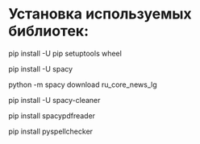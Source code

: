 <h1>Установка используемых библиотек:</h1>
<p>pip install -U pip setuptools wheel</p>
<p>pip install -U spacy</p>
<p>python -m spacy download ru_core_news_lg</p>
<p>pip install -U spacy-cleaner</p>
<p>pip install spacypdfreader</p>
<p>pip install pyspellchecker</p>
